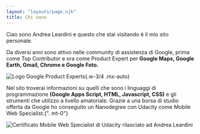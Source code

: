 ```yaml
---
layout: "layouts/page.njk"
title: Chi sono
---
```


Ciao sono Andrea Leardini e questo che stai visitando è il mio sito personale.

Da diversi anni sono attivo nelle community di assistenza di Google, prima come Top Contributor e ora come Product Expert per **Google Maps, Google Earth, Gmail, Chrome e Google Foto.**

![Logo Google Product Experts](/images/google-product-experts-logo.png){.w-3/4 .mx-auto}

Nel sito troverai informazioni su quelli che sono i linguaggi di programmazione **(Google Apps Script, HTML, Javascript, CSS)** e gli strumenti che utilizzo a livello amatoriale. Grazie a una borsa di studio offerta da Google ho conseguito un Nanodegree con Udacity come Mobile Web Specialist.{".  mt-0"}

![Certificato Mobile Web Specialist di Udacity rilasciato ad Andrea Leardini](/images/andrea-leardini-certificate-nanodegree-mobile-web-specialist-udacity.png)
